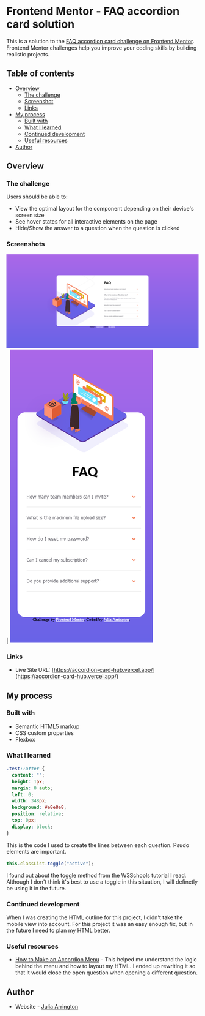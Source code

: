 # Frontend Mentor - FAQ accordion card solution

This is a solution to the [FAQ accordion card challenge on Frontend Mentor](https://www.frontendmentor.io/challenges/faq-accordion-card-XlyjD0Oam). Frontend Mentor challenges help you improve your coding skills by building realistic projects.

## Table of contents

- [Overview](#overview)
  - [The challenge](#the-challenge)
  - [Screenshot](#screenshot)
  - [Links](#links)
- [My process](#my-process)
  - [Built with](#built-with)
  - [What I learned](#what-i-learned)
  - [Continued development](#continued-development)
  - [Useful resources](#useful-resources)
- [Author](#author)

## Overview

### The challenge

Users should be able to:

- View the optimal layout for the component depending on their device's screen size
- See hover states for all interactive elements on the page
- Hide/Show the answer to a question when the question is clicked

### Screenshots

![](images/screenshot-desktop.png) | ![](images/screenshot-mobile.png)

### Links

- Live Site URL: [https://accordion-card-hub.vercel.app/](https://accordion-card-hub.vercel.app/)

## My process

### Built with

- Semantic HTML5 markup
- CSS custom properties
- Flexbox

### What I learned

```css
.test::after {
  content: "";
  height: 1px;
  margin: 0 auto;
  left: 0;
  width: 348px;
  background: #e8e8e8;
  position: relative;
  top: 0px;
  display: block;
}
```

This is the code I used to create the lines between each question. Psudo elements are important.

```js
this.classList.toggle("active");
```

I found out about the toggle method from the W3Schools tutorial I read. Although I don't think it's best to use a toggle in this situation, I will definetly be using it in the future.

### Continued development

When I was creating the HTML outline for this project, I didn't take the mobile view into account. For this project it was an easy enough fix, but in the future I need to plan my HTML better.

### Useful resources

- [How to Make an Accordion Menu](https://www.w3schools.com/howto/howto_js_accordion.asp) - This helped me understand the logic behind the menu and how to layout my HTML. I ended up rewriting it so that it would close the open question when opening a different question.

## Author

- Website - [Julia Arrington](https://www.juliaarrington.com)
